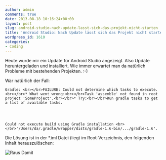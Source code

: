 ```yaml
---
author: admin
comments: true
date: 2013-08-18 10:16:24+00:00
layout: post
slug: android-studio-nach-update-lasst-sich-das-projekt-nicht-starten
title: 'Android Studio: Nach Update lässt sich das Projekt nicht starten'
wordpress_id: 1610
categories:
- Coding
---
```


Heute wurde mir ein Update für Android Studio angezeigt. Also Update heruntergeladen und installiert. Wie immer erwartet man da natürlich Probleme mit bestehenden Projekten. :-)




War natürlich der Fall: 



    
    Gradle: <br></br>FAILURE: Could not determine which tasks to execute.<br></br>* What went wrong:<br></br>Task 'assemble' not found in root project 'SomeProject'.<br></br>* Try:<br></br>Run gradle tasks to get a list of available tasks.



    
    Could not execute build using Gradle installation <br></br>'/Users/da/.gradle/wrapper/dists/gradle-1.6-bin/.../gradle-1.6'.




Die Lösung ist in der *.iml Datei (liegt im Root-Verzeichnis, den folgenden Inhalt herauszulöschen:




![Raus Damit](http://andydunkel.net/assets/uploads/2013/08/RausDamit.png)

